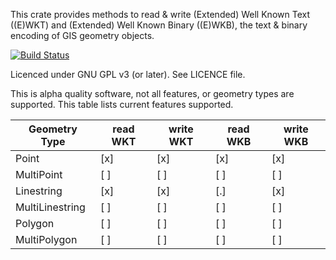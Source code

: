This crate provides methods to read & write (Extended) Well Known Text ((E)WKT)
and (Extended) Well Known Binary ((E)WKB), the text & binary encoding of GIS
geometry objects.

[![Build Status](https://travis-ci.org/rory/geom-well-known-rs.svg)](https://travis-ci.org/rory/geom-well-known-rs)

Licenced under GNU GPL v3 (or later). See LICENCE file.

This is alpha quality software, not all features, or geometry types are
supported. This table lists current features supported.

| Geometry Type  | read WKT | write WKT | read WKB | write WKB |
|----------------|----------|-----------|----------|-----------|
| Point          |   [x]    |     [x]   |   [x]    |    [x]    |
| MultiPoint     |   [ ]    |     [ ]   |   [ ]    |    [ ]    |
| Linestring     |   [x]    |     [x]   |   [.]    |    [x]    |
| MultiLinestring|   [ ]    |     [ ]   |   [ ]    |    [ ]    |
| Polygon        |   [ ]    |     [ ]   |   [ ]    |    [ ]    |
| MultiPolygon   |   [ ]    |     [ ]   |   [ ]    |    [ ]    |

